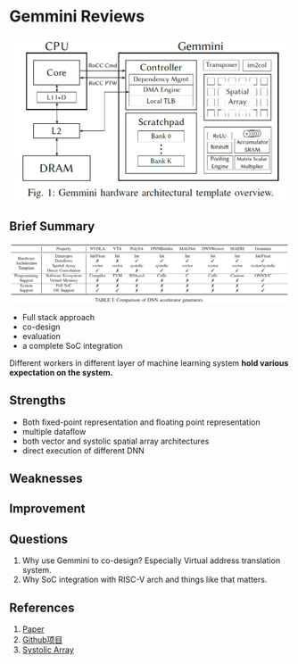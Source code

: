 # Gemmini Reviews  
![](../png/GemminiOverview.png)
## Brief Summary  
![](../png/gemminicomp.png)
* Full stack approach  
* co-design  
* evaluation
* a complete SoC integration

Different workers in different layer of machine learning system **hold various expectation on the system.**
## Strengths  
* Both fixed-point representation and floating point representation  
* multiple dataflow
* both vector and systolic spatial array architectures
* direct execution of different DNN
## Weaknesses  

## Improvement  

## Questions  
1. Why use Gemmini to co-design? Especially Virtual address translation system.
2. Why SoC integration with RISC-V arch and things like that matters.

## References  
1. [Paper](https://arxiv.org/abs/1911.09925)
2. [Github项目](https://github.com/ucb-bar/gemmini)
3. [Systolic Array](https://www.youtube.com/watch?v=XkgtANeDrm8)
